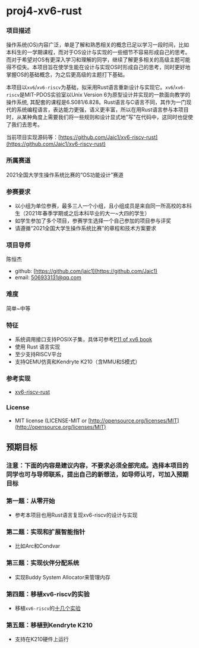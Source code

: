 # proj4-xv6-rust

### 项目描述
操作系统(OS)内容广泛，单是了解和熟悉相关的概念已足以学习一段时间，比如本科生的一学期课程，而对于OS设计与实现的一些细节不容易形成自己的思考。而对于希望对OS有更深入学习和理解的同学，继续了解更多相关的高级主题可能得不偿失。本项目旨在使学生能在设计与实现OS时形成自己的思考，同时更好地掌握OS的基础概念，为之后更高级的主题打下基础。

本项目以`xv6`/`xv6-riscv`为基础，拟采用Rust语言重新设计与实现它。`xv6`/`xv6-riscv`是MIT-PDOS实验室以Unix Version 6为原型设计并实现的一款面向教学的操作系统, 其配套的课程是6.S081/6.828。Rust语言与C语言不同，其作为一门现代的系统编程语言，表达能力更强，语义更丰富，所以在用Rust语言参与本项目时，从某种角度上需要我们将一些规则和设计显式地"写"在代码中，这同时也促使了我们去思考。

当前项目实现源码等：[https://github.com/Jaic1/xv6-riscv-rust](https://github.com/Jaic1/xv6-riscv-rust)

### 所属赛道
2021全国大学生操作系统比赛的“OS功能设计”赛道

### 参赛要求
- 以小组为单位参赛，最多三人一个小组，且小组成员是来自同一所高校的本科生（2021年春季学期或之后本科毕业的大一~大四的学生）
- 如学生参加了多个项目，参赛学生选择一个自己参加的项目参与评奖
- 请遵循“2021全国大学生操作系统比赛”的章程和技术方案要求

### 项目导师

陈恒杰
- github: [https://github.com/jaic1](https://github.com/Jaic1)
- email: 506933131@qq.com

### 难度

简单~中等

### 特征
- 系统调用接口支持POSIX子集，具体可参考[P11 of xv6 book](https://pdos.csail.mit.edu/6.828/2020/xv6/book-riscv-rev1.pdf)
- 使用 Rust 语言实现
- 至少支持RISCV平台
- 支持QEMU仿真和Kendryte K210（含MMU和S模式）

### 参考实现
- [xv6-riscv-rust](https://github.com/Jaic1/xv6-riscv-rust)

### License
- MIT license (LICENSE-MIT or [http://opensource.org/licenses/MIT](http://opensource.org/licenses/MIT)

## 预期目标

### 注意：下面的内容是建议内容，不要求必须全部完成。选择本项目的同学也可与导师联系，提出自己的新想法，如导师认可，可加入预期目标

### 第一题：从零开始
- 参考本项目也用Rust语言复现xv6-riscv的设计与实现

### 第二题：实现和扩展智能指针
- 比如Arc和Condvar

### 第三题：实现伙伴分配系统
- 实现Buddy System Allocator来管理内存

### 第四题：移植xv6-riscv的实验
- 移植`xv6-riscv`的[十几个实验](https://pdos.csail.mit.edu/6.828/2020/labs/)

### 第五题：移植到Kendryte K210
- 支持在K210硬件上运行
